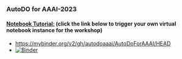 ### AutoDO for AAAI-2023

#### [Notebook Tutorial:](https://mybinder.org/v2/gh/autodoaaai/AutoDoForAAAI/HEAD) (click the link below to trigger your own virtual notebook instance for the workshop)
  - https://mybinder.org/v2/gh/autodoaaai/AutoDoForAAAI/HEAD
  - [![Binder](https://mybinder.org/badge_logo.svg)](https://mybinder.org/v2/gh/autodoaaai/AutoDoForAAAI/HEAD)
